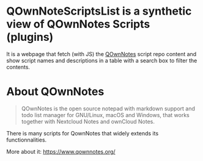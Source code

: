 # QOwnNoteScriptsList is a synthetic view of QOwnNotes Scripts (plugins)

It is a webpage that fetch (with JS) the [QOwnNotes](https://www.qownnotes.org/) script repo content and show script names and descriptions in a table with a search box to filter the contents.

# About QOwnNotes

> QOwnNotes is the open source notepad with markdown support and todo list manager for GNU/Linux, macOS and Windows, that works together with Nextcloud Notes and ownCloud Notes.

There is many scripts for QownNotes that widely extends its functionnalities.

More about it: <https://www.qownnotes.org/>
